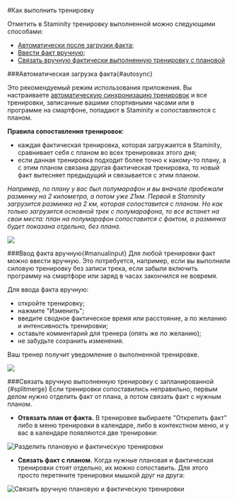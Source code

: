 #Как выполнить тренировку

Отметить в Staminity тренировку выполненной можно следующими способами:
* [Автоматически после загрузки факта](#autosync);
* [Ввести факт вручную](#manualinput);
* [Связать вручную фактически выполненную тренировку с плановой](#splitmerge)


###Автоматическая загрузка факта{#autosync}

Это рекомендуемый режим использования приложения. Вы настраиваете [автоматическую синхронизацию тренировок](/questions/activity-auto-sync.md) и все тренировки, записанные вашими спортивными часами или в программе на смартфоне, попадают в Staminity и сопоставляются с планом. 

**Правила сопоставления тренировок**: 
* каждая фактическая тренировка, которая загружается в Staminity, сравнивает себя с планом во всех тренировках этого дня;
* если данная тренировка подходит более точно к какому-то плану, а с этим планом связана другая фактическая тренировка, то новый факт вытесняет предыдущий и связывается с этим планом.

_Например, по плану у вас был полумарафон и вы вначале пробежали разминку на 2 километра, а потом уже 21км. Первой в Staminity загрузится разминка на 2 км, которая сопоставится с планом. Но как только загрузится основной трек с полумарафона, то все встанет на свои места: план на полумарафон сопоставится с фактом, а разминка будет показана отдельно, без плана._

![](http://content.staminity.com/assets/images/calendar/activity-matching.png)


###Ввод факта вручную{#manualinput}
Для любой тренировки факт можно ввести вручную. Это потребуется, например, если вы выполнили силовую тренировку без записи трека, если забыли включить программу на смартфоре или заряд в часах закончился не вовремя.

Для ввода факта вручную:
* откройте тренировку;
* нажмите "Изменить";
* введите сводное фактическое время или расстояние, а по желанию и интенсивность тренировки;
* оставьте комментарий для тренера (опять же по желанию);
* не забудьте сохранить изменения.

Ваш тренер получит уведомление о выполненной тренировке.

![](http://content.staminity.com/assets/images/calendar/manual-complete.gif)

###Связать вручную выполненную тренировку с запланированной {#splitmerge}
Если тренировки сопоставились неправильно, первым делом нужно отделить факт от плана, а потом связать факт с нужным планом.

* **Отвязать план от факта.** В тренировке выбираете "Открепить факт" либо в меню тренировки в календаре, либо в контекстном меню, и у вас в календаре появляются две тренировки:

![Разделить плановую и фактическую тренировки](https://content.staminity.com/assets/images/_new/activity/split-activity.gif)


* **Связать факт с планом.** Когда нужные плановая и фактическая тренировки стоят отдельно, их можно сопоставить. Для этого просто перетяните тренировки мышкой друг на друга:

![Связать вручную плановую и фактическую тренировки](https://content.staminity.com/assets/images/_new/activity/merge-activity.gif)
